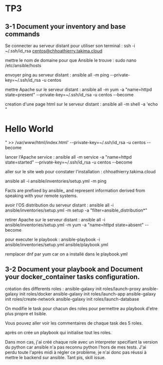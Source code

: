 # TP3

## 3-1 Document your inventory and base commands

Se connecter au serveur distant pour utiliser son terminal :
ssh -i ~/.ssh/id_rsa centos@chhoathierry.takima.cloud


mettre le nom de domaine pour que Ansible le trouve :
sudo nano /etc/ansible/hosts


envoyer ping au serveur distant :
ansible all -m ping --private-key=~/.ssh/id_rsa -u centos


mettre Apache sur le serveur distant :
ansible all -m yum -a "name=httpd state=present" --private-key=~/.ssh/id_rsa -u centos --become


creation d'une page html sur le serveur distant :
ansible all -m shell -a 'echo "<html><h1>Hello World</h1></html>" >> /var/www/html/index.html' --private-key=~/.ssh/id_rsa -u centos --become


lancer l'Apache service :
ansible all -m service -a "name=httpd state=started" --private-key=~/.ssh/id_rsa -u centos --become

aller sur le site web pour constater l'installation : 
chhoathierry.takima.cloud


ansible all -i ansible/inventories/setup.yml -m ping

Facts are prefixed by ansible_ and represent information derived from speaking with your remote systems.


avoir l'OS distribution du serveur distant : 
ansible all -i ansible/inventories/setup.yml -m setup -a "filter=ansible_distribution*"


retirer Apache sur le serveur distant :
ansible all -i ansible/inventories/setup.yml -m yum -a "name=httpd state=absent" --become


pour executer le playbook :
ansible-playbook -i ansible/inventories/setup.yml ansible/playbook.yml

remplacer dnf par yum car on a installé dans le playbook.yml


## 3-2 Document your playbook and Document your docker_container tasks configuration.

création des differents roles : 
ansible-galaxy init roles/launch-proxy
ansible-galaxy init roles/docker
ansible-galaxy init roles/launch-app
ansible-galaxy init roles/create-network
ansible-galaxy init roles/launch-database

On modifie le task pour chacun des roles pour permettre au playbook d'etre plus propre et lisible.

Vous pouvez aller voir les commentaires de chaque task des 5 roles.

après on crée un playbook qui initialise tout les roles.

Dans mon cas, j'ai créé chaque role avec un interpreter specifiant la version du python car ansible n'a pas reconnu python l'hors de mes tests.
J'ai perdu toute l'après midi à régler ce problème, je n'ai donc pas réussi à mettre le backend sur ansible. Tant pis, skill issue.



